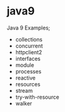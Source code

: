 # java9

Java 9 Examples;

* collections
* concurrent
* httpclient2
* interfaces
* module
* processes
* reactive
* resources
* stream
* try-with-resource
* walker
